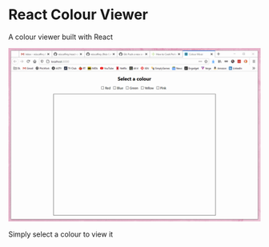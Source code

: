 # React Colour Viewer
A colour viewer built with React

![](demo.gif)

Simply select a colour to view it
